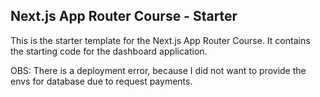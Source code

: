 ## Next.js App Router Course - Starter

This is the starter template for the Next.js App Router Course. It contains the starting code for the dashboard application.

OBS: There is a deployment error, because I did not want to provide the envs for database due to request payments.
